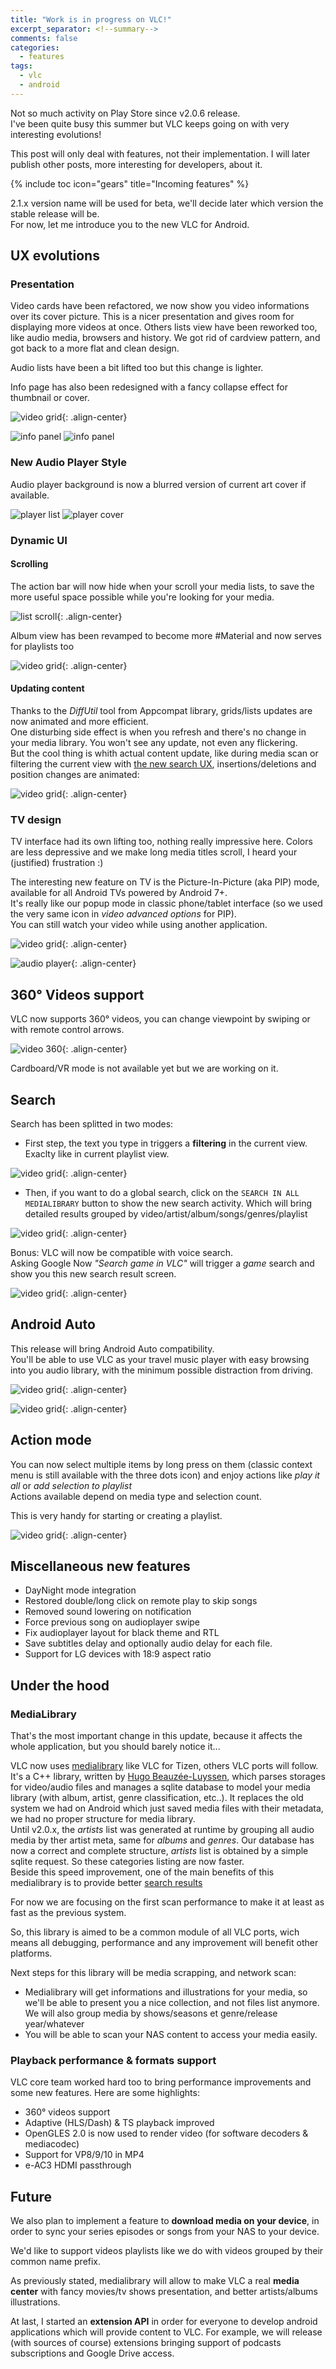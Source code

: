 ```yaml
---
title: "Work is in progress on VLC!"
excerpt_separator: <!--summary-->
comments: false
categories:
  - features
tags:
  - vlc
  - android
---
```


Not so much activity on Play Store since v2.0.6 release.  
I've been quite busy this summer but VLC keeps going on with very interesting evolutions!  
<!--summary-->
This post will only deal with features, not their implementation. I will later publish other posts, more interesting for developers, about it.

{% include toc icon="gears" title="Incoming features" %}

2.1.x version name will be used for beta, we'll decide later which version the stable release will be.  
For now, let me introduce you to the new VLC for Android.

## UX evolutions

### Presentation
Video cards have been refactored, we now show you video informations over its cover picture. This is a nicer presentation and gives room for displaying more videos at once.
Others lists view have been reworked too, like audio media, browsers and history. We got rid of cardview pattern, and got back to a more flat and clean design.

Audio lists have been a bit lifted too but this change is lighter.

Info page has also been redesigned with a fancy collapse effect for thumbnail or cover.

![video grid](/assets/images/v2.1/video_grid.png){: .align-center}

![info panel](/assets/images/v2.1/songs_list.png)
![info panel](/assets/images/v2.1/screen_info.png)

### New Audio Player Style

Audio player background is now a blurred version of current art cover if available.

![player list](/assets/images/v2.1/screen_player_list.png)
![player cover](/assets/images/v2.1/screen_player_cover.png)

### Dynamic UI

#### Scrolling

The action bar will now hide when your scroll your media lists, to save the more useful space possible while you're looking for your media.

![list scroll](/assets/images/v2.1/scroll.gif){: .align-center}

Album view has been revamped to become more #Material and now serves for playlists too

![video grid](/assets/images/v2.1/album.gif){: .align-center}

#### Updating content

Thanks to the *DiffUtil* tool from Appcompat library, grids/lists updates are now animated and more efficient.  
One disturbing side effect is when you refresh and there's no change in your media library. You won't see any update, not even any flickering.  
But the cool thing is whith actual content update, like during media scan or filtering the current view with [the new search UX](#search), insertions/deletions and position changes are animated:

![video grid](/assets/images/v2.1/sort.gif){: .align-center}

### TV design

TV interface had its own lifting too, nothing really impressive here.
Colors are less depressive and we make long media titles scroll, I heard your (justified) frustration :)

The interesting new feature on TV is the Picture-In-Picture (aka PIP) mode, available for all Android TVs powered by Android 7+.  
It's really like our popup mode in classic phone/tablet interface (so we used the very same icon in *video advanced options* for PIP).  
You can still watch your video while using another application.

![video grid](/assets/images/v2.1/tv_pip.png){: .align-center}

![audio player](/assets/images/v2.1/tv_audio_player.png){: .align-center}

## 360° Videos support

VLC now supports 360° videos, you can change viewpoint by swiping or with remote control arrows.

![video 360](/assets/images/v2.1/360.png){: .align-center}

Cardboard/VR mode is not available yet but we are working on it.

## Search
Search has been splitted in two modes:
- First step, the text you type in triggers a **filtering** in the current view. Exaclty like in current playlist view.

![video grid](/assets/images/v2.1/filter.gif){: .align-center}

- Then, if you want to do a global search, click on the `SEARCH IN ALL MEDIALIBRARY` button to show the new search activity. Which will bring detailed results grouped by video/artist/album/songs/genres/playlist

![video grid](/assets/images/v2.1/search.gif){: .align-center}

Bonus:
VLC will now be compatible with voice search.  
Asking Google Now *"Search game in VLC"* will trigger a *game* search and show you this new search result screen.



![video grid](/assets/images/v2.1/search.png){: .align-center}

## Android Auto

This release will bring Android Auto compatibility.  
You'll be able to use VLC as your travel music player with easy browsing into you audio library, with the minimum possible distraction from driving.

![video grid](/assets/images/v2.1/auto_main.png){: .align-center}

![video grid](/assets/images/v2.1/auto_menu.png){: .align-center}

## Action mode

You can now select multiple items by long press on them (classic context menu is still available with the three dots icon) and enjoy actions like *play it all* or *add selection to playlist*  
Actions available depend on media type and selection count.

This is very handy for starting or creating a playlist.

![video grid](/assets/images/v2.1/actionmode.png){: .align-center}

## Miscellaneous new features

* DayNight mode integration
* Restored double/long click on remote play to skip songs
* Removed sound lowering on notification
* Force previous song on audioplayer swipe
* Fix audioplayer layout for black theme and RTL
* Save subtitles delay and optionally audio delay for each file.
* Support for LG devices with 18:9 aspect ratio

## Under the hood

### MediaLibrary

That's the most important change in this update, because it affects the whole application, but you should barely notice it...

VLC now uses [medialibrary](https://code.videolan.org/videolan/medialibrary) like VLC for Tizen, others VLC ports will follow.  
It's a C++ library, written by [Hugo Beauzée-Luyssen](http://www.beauzee.fr/), which parses storages for video/audio files and manages a sqlite database to model your media library (with album, artist, genre classification, etc..). It replaces the old system we had on Android which just saved media files with their metadata, we had no proper structure for media library.  
Until v2.0.x, the *artists* list was generated at runtime by grouping all audio media by ther artist meta, same for *albums* and *genres*. Our database has now a correct and complete structure, *artists* list is obtained by a simple sqlite request. So these categories listing are now faster.  
Beside this speed improvement, one of the main benefits of this medialibrary is to provide better [search results](#search)

For now we are focusing on the first scan performance to make it at least as fast as the previous system.  

So, this library is aimed to be a common module of all VLC ports, wich means all debugging, performance and any improvement will benefit other platforms.  

Next steps for this library will be media scrapping, and network scan:
* Medialibrary will get informations and illustrations for your media, so we'll be able to present you a nice collection, and not files list anymore. We will also group media by shows/seasons et genre/release year/whatever
* You will be able to scan your NAS content to access your media easily.

### Playback performance & formats support

VLC core team worked hard too to bring performance improvements and some new features. Here are some highlights:
* 360° videos support
* Adaptive (HLS/Dash) & TS playback improved
* OpenGLES 2.0 is now used to render video (for software decoders & mediacodec)
* Support for VP8/9/10 in MP4
* e-AC3 HDMI passthrough

## Future

We also plan to implement a feature to **download media on your device**, in order to sync your series episodes or songs from your NAS to your device.

We'd like to support videos playlists like we do with videos grouped by their common name prefix.

As previously stated, medialibrary will allow to make VLC a real **media center** with fancy movies/tv shows presentation, and better artists/albums illustrations.

At last, I started an **extension API** in order for everyone to develop android applications which will provide content to VLC.
For example, we will release (with sources of course) extensions bringing support of podcasts subscriptions and Google Drive access.
